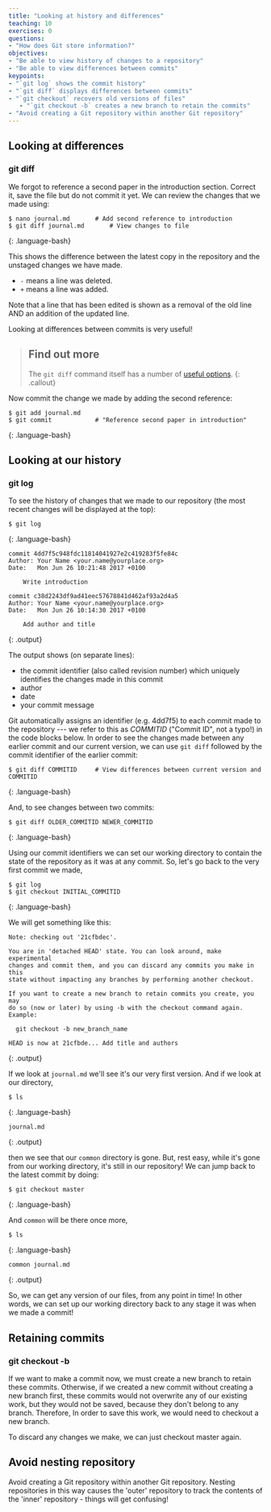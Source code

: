 ```yaml
---
title: "Looking at history and differences"
teaching: 10
exercises: 0
questions:
- "How does Git store information?"
objectives:
- "Be able to view history of changes to a repository"
- "Be able to view differences between commits"
keypoints:
- "`git log` shows the commit history"
- "`git diff` displays differences between commits"
- "`git checkout` recovers old versions of files"
   - "`git checkout -b` creates a new branch to retain the commits"
- "Avoid creating a Git repository within another Git repository"
---
```



## Looking at differences

### git diff

We forgot to reference a second paper in the introduction section.
Correct it, save the file but do not commit it yet.
We can review the changes that we made using:

~~~
$ nano journal.md		# Add second reference to introduction
$ git diff journal.md		# View changes to file
~~~
{: .language-bash}

This shows the difference between the latest copy in the repository and the
unstaged changes we have made.

* `-` means a line was deleted.
* `+` means a line was added.

Note that a line that has been edited is shown as a removal of the old line AND an addition of the updated line.

Looking at differences between commits is very useful!

> ## Find out more
> The `git diff` command itself has a number of [useful
> options](http://git-scm.com/docs/git-diff.html).
{: .callout}

Now commit the change we made by adding the second reference:
```
$ git add journal.md
$ git commit			# "Reference second paper in introduction"
```
{: .language-bash}

## Looking at our history

### git log

To see the history of changes that we made to our repository (the most recent
changes will be displayed at the top):

~~~
$ git log
~~~
{: .language-bash}

```
commit 4dd7f5c948fdc11814041927e2c419283f5fe84c
Author: Your Name <your.name@yourplace.org>
Date:   Mon Jun 26 10:21:48 2017 +0100

    Write introduction

commit c38d2243df9ad41eec57678841d462af93a2d4a5
Author: Your Name <your.name@yourplace.org>
Date:   Mon Jun 26 10:14:30 2017 +0100

    Add author and title
```
{: .output}

The output shows (on separate lines):
- the commit identifier (also called revision number) which
uniquely identifies the changes made in this commit
- author
- date
- your commit message

Git automatically assigns an identifier (e.g. 4dd7f5) to each commit
made to the repository
--- we refer to this as *COMMITID* ("Commit ID", not a typo!) in the code blocks below.
In order to see the changes made between any earlier commit and our
current version, we can use  `git diff` followed by the commit identifier of the
earlier commit:

~~~
$ git diff COMMITID		# View differences between current version and COMMITID
~~~
{: .language-bash}

And, to see changes between two commits:

~~~
$ git diff OLDER_COMMITID NEWER_COMMITID
~~~
{: .language-bash}

Using our commit identifiers we can set our working directory to contain the
state of the repository as it was at any commit. So, let's go back to the very
first commit we made,

~~~
$ git log
$ git checkout INITIAL_COMMITID
~~~
{: .language-bash}

We will get something like this:

~~~
Note: checking out '21cfbdec'.

You are in 'detached HEAD' state. You can look around, make experimental
changes and commit them, and you can discard any commits you make in this
state without impacting any branches by performing another checkout.

If you want to create a new branch to retain commits you create, you may
do so (now or later) by using -b with the checkout command again. Example:

  git checkout -b new_branch_name

HEAD is now at 21cfbde... Add title and authors
~~~
{: .output}

If we look at `journal.md` we'll see it's our very first version. And if we
look at our directory,

~~~
$ ls
~~~
{: .language-bash}
~~~
journal.md
~~~
{: .output}

then we see that our `common` directory is gone. But, rest easy, while it's
gone from our working directory, it's still in our repository! We can jump back
to the latest commit by doing:

~~~
$ git checkout master
~~~
{: .language-bash}

And `common` will be there once more,

~~~
$ ls
~~~
{: .language-bash}
~~~
common journal.md
~~~
{: .output}

So, we can get any version of our files, from any point in time! In other words,
we can set up our working directory back to any stage it was when we made
a commit!

## Retaining commits

### git checkout -b

If we want to make a commit now, we must create a new branch to retain these commits. Otherwise, if we created a new commit without creating a new branch first, these commits would not overwrite any of our existing work, but they would not be saved, because they don't belong to any branch. Therefore, In order to save this work, we would need to checkout a new branch.

To discard any changes we make, we can just checkout master again.

## Avoid nesting repository

Avoid creating a Git repository within another Git repository.
Nesting repositories in this way causes the 'outer' repository to
track the contents of the 'inner' repository - things will get confusing!
